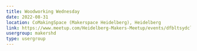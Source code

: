 ```yaml
---
title: Woodworking Wednesday
date: 2022-08-31
location: CoMakingSpace (Makerspace Heidelberg), Heidelberg
link: https://www.meetup.com/Heidelberg-Makers-Meetup/events/dfbltsydclbpc/
usergroup: makershd
type: usergroup
---
```

